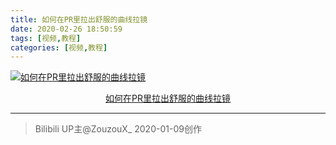 ```yaml
---
title: 如何在PR里拉出舒服的曲线拉镜
date: 2020-02-26 18:50:59
tags: [视频,教程]
categories: [视频,教程]
---
```


[![如何在PR里拉出舒服的曲线拉镜](https://i0.hdslb.com/bfs/archive/1cd3e83b65ffc53a8b20178d0fff79dc638788f5.jpg)](https://www.bilibili.com/video/av82685934)

<center><a href=https://www.bilibili.com/video/av82685934>如何在PR里拉出舒服的曲线拉镜</a></center>

---

>Bilibili UP主@ZouzouX_ 2020-01-09创作

